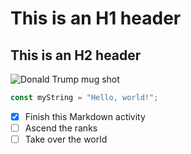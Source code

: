 # This is an H1 header
## This is an H2 header

![Donald Trump mug shot](https://media.cnn.com/api/v1/images/stellar/prod/230824220158-donald-trump-mugshot-082423-white-bars.jpg?c=16x9&q=h_720,w_1280,c_fill/f_webp)

``` javascript
const myString = "Hello, world!";
```

- [x] Finish this Markdown activity
- [ ] Ascend the ranks
- [ ] Take over the world

